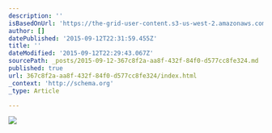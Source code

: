 ```yaml
---
description: ''
isBasedOnUrl: 'https://the-grid-user-content.s3-us-west-2.amazonaws.com/bda7da91-c416-4b5d-a3de-4da05c8adb4c.JPG'
author: []
datePublished: '2015-09-12T22:31:59.455Z'
title: ''
dateModified: '2015-09-12T22:29:43.067Z'
sourcePath: _posts/2015-09-12-367c8f2a-aa8f-432f-84f0-d577cc8fe324.md
published: true
url: 367c8f2a-aa8f-432f-84f0-d577cc8fe324/index.html
_context: 'http://schema.org'
_type: Article

---
```

![](https://the-grid-user-content.s3-us-west-2.amazonaws.com/bda7da91-c416-4b5d-a3de-4da05c8adb4c.JPG)